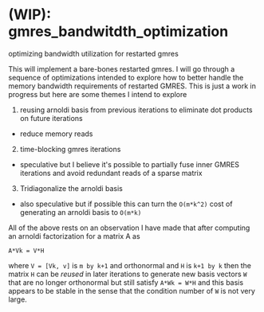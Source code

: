 # (WIP): gmres_bandwitdth_optimization
optimizing bandwidth utilization for restarted gmres


This will implement a bare-bones restarted gmres. I will go through a sequence of optimizations intended to explore how to better
handle the memory bandwidth requirements of restarted GMRES. This is just a work in progress but here are some themes I intend to explore


1. reusing arnoldi basis from previous iterations to eliminate dot products on future iterations
  - reduce memory reads
2. time-blocking gmres iterations
  - speculative but I believe it's possible to partially fuse inner GMRES iterations and avoid redundant reads of a sparse matrix
3. Tridiagonalize the arnoldi basis
  - also speculative but if possible this can turn the `O(m*k^2)` cost of generating an arnoldi basis to `O(m*k)`



All of the above rests on an observation I have made that after computing an arnoldi factorization for a matrix A as

`A*Vk = V*H`

where `V = [Vk, v]` is `m by k+1` and orthonormal and `H` is `k+1 by k` then the matrix `H` can be _reused_ in later iterations to generate new basis
vectors `W` that are no longer orthonormal but still satisfy `A*Wk = W*H` and this basis appears to be stable in the sense that the condition number of
`W` is not very large.


